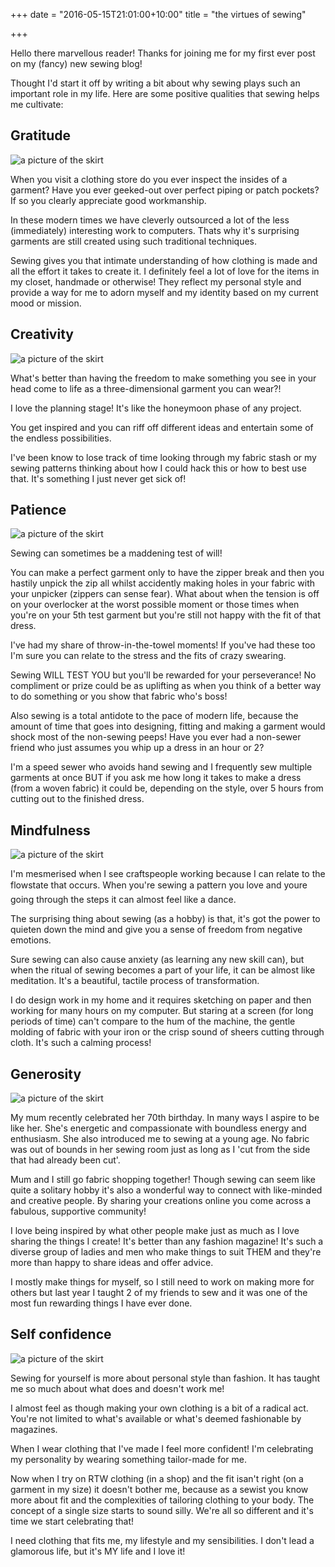+++
date = "2016-05-15T21:01:00+10:00"
title = "the virtues of sewing"

+++
<!--


-->



Hello there marvellous reader!
Thanks for joining me for my first ever post on my (fancy) new sewing blog!

Thought I'd start it off by writing a bit about why sewing plays such an important role in my life. 
Here are some positive qualities that sewing helps me cultivate:

## Gratitude

![a picture of the skirt](/post/img/perfectpatchpocket.png)

When you visit a clothing store do you ever inspect the insides of a garment? Have you ever geeked-out over perfect piping or patch pockets? If so you clearly appreciate good workmanship.

In these modern times we have cleverly outsourced a lot of the less (immediately) interesting work to computers. Thats why it's surprising garments are still created using such traditional techniques. 

Sewing gives you that intimate understanding of how clothing is made and all the effort it takes to create it.
I definitely feel a lot of love for the items in my closet, handmade or otherwise! They reflect my personal style and provide a way for me to adorn myself and my identity based on my current mood or mission.

## Creativity

![a picture of the skirt](/post/img/pocketedit.png)

What's better than having the freedom to make something you see in your head come to life as a three-dimensional garment you can wear?! 

I love the planning stage! It's like the honeymoon phase of any project. 

You get inspired and you can riff off different ideas and entertain some of the endless possibilities. 

I've been know to lose track of time looking through my fabric stash or my sewing patterns thinking about how I could hack this or how to best use that. It's something I just never get sick of!

## Patience

![a picture of the skirt](/post/img/badzip.png)

Sewing can sometimes be a maddening test of will! 

You can make a perfect garment only to have the zipper break and then you hastily unpick the zip all whilst accidently making holes in your fabric with your unpicker (zippers can sense fear). What about when the tension is off on your overlocker at the worst possible moment or those times when you're on your 5th test garment but you're still not happy with the fit of that dress.

I've had my share of throw-in-the-towel moments! If you've had these too I'm sure you can relate to the stress and the fits of crazy swearing.

Sewing WILL TEST YOU but you'll be rewarded for your perseverance! No compliment or prize could be as uplifting as when you think of a better way to do something or you show that fabric who's boss!

Also sewing is a total antidote to the pace of modern life, because the amount of time that goes into designing, fitting and making a garment would shock most of the non-sewing peeps! Have you ever had a non-sewer friend who just assumes you whip up a dress in an hour or 2?

I'm a speed sewer who avoids hand sewing and I frequently sew multiple garments at once BUT if you ask me how long it takes to make a dress (from a woven fabric) it could be, depending on the style, over 5 hours from cutting out to the finished dress.

## Mindfulness

![a picture of the skirt](/post/img/kathpressing.png)

I'm mesmerised when I see craftspeople working because I can relate to the flowstate that occurs. When you're sewing a pattern you love and you&#146;re going through the steps it can almost feel like a dance.

The surprising thing about sewing (as a hobby) is that, it's got the power to quieten down the mind and give you a sense of freedom from negative emotions. 

Sure sewing can also cause anxiety (as learning any new skill can), but when the ritual of sewing becomes a part of your life, it can be almost like meditation. It's a beautiful, tactile process of transformation.

I do design work in my home and it requires sketching on paper and then working for many hours on my computer. But staring at a screen (for long periods of time) can't compare to the hum of the machine, the gentle molding of fabric with your iron or the crisp sound of sheers cutting through cloth. It's such a calming process!

## Generosity

![a picture of the skirt](/post/img/mummural.png)

My mum recently celebrated her 70th birthday. In many ways I aspire to be like her. She's energetic and compassionate with boundless energy and enthusiasm. She also introduced me to sewing at a young age. No fabric was out of bounds in her sewing room just as long as I 'cut from the side that had already been cut'.

Mum and I still go fabric shopping together! Though sewing can seem like quite a solitary hobby it's also a wonderful way to connect with like-minded and creative people. By sharing your creations online you come across a fabulous, supportive community!

I love being inspired by what other people make just as much as I love sharing the things I create! It's better than any fashion magazine! It's such a diverse group of ladies and men who make things to suit THEM and they're more than happy to share ideas and offer advice.

I mostly make things for myself, so I still need to work on making more for others but last year I taught 2 of my friends to sew and it was one of the most fun rewarding things I have ever done.

## Self confidence

![a picture of the skirt](/post/img/tartanshift.png)

Sewing for yourself is more about personal style than fashion. It has taught me so much about what does and doesn't work me!

I almost feel as though making your own clothing is a bit of a radical act. You're not limited to what's available or what's deemed fashionable by magazines.

When I wear clothing that I've made I feel more confident! I'm celebrating my personality by wearing something tailor-made for me.

Now when I try on RTW clothing (in a shop) and the fit isan't right (on a garment in my size) it doesn't bother me, because as a sewist you know more about fit and the complexities of tailoring clothing to your body. The concept of a single size starts to sound silly. We're all so different and it's time we start celebrating that!

I need clothing that fits me, my lifestyle and my sensibilities. I don't lead a glamorous life, but it's MY life and I love it!



<!--more-->

